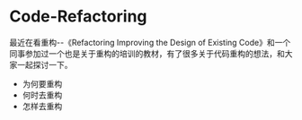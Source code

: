 ﻿# Code-Refactoring
最近在看重构--《Refactoring Improving the Design of Existing Code》和一个同事参加过一个也是关于重构的培训的教材，有了很多关于代码重构的想法，和大家一起探讨一下。

- 为何要重构
- 何时去重构
- 怎样去重构